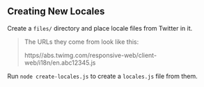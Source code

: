 ## Creating New Locales

Create a `files/` directory and place locale files from Twitter in it.

> The URLs they come from look like this:
>
> https//abs.twimg.com/responsive-web/client-web/i18n/en.abc12345.js

Run `node create-locales.js` to create a `locales.js` file from them.